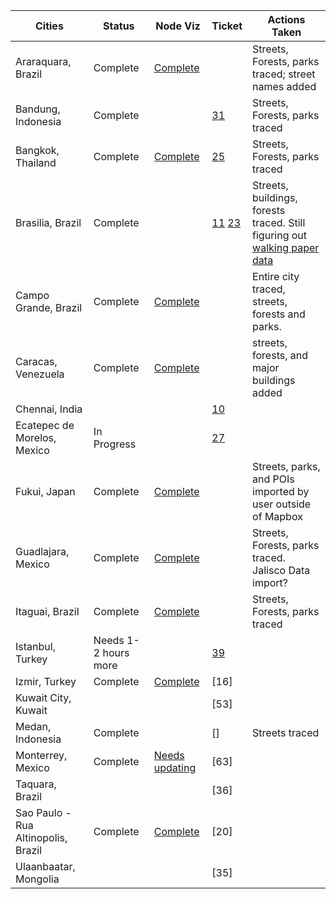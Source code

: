 **Cities** | **Status** | **Node Viz** | **Ticket** | **Actions Taken**
--- | --- | --- | --- | --- 
Araraquara, Brazil | Complete | [Complete](http://dl.dropbox.com/u/56438767/osm-tracing/visualizations/araraquara-final.png) | | Streets, Forests, parks traced; street names added |
Bandung, Indonesia | Complete | | [31] | Streets, Forests, parks traced
Bangkok, Thailand | Complete | [Complete](http://dl.dropbox.com/u/56438767/osm-tracing/visualizations/bangkok-2-final.png) | [25] | Streets, Forests, parks traced
Brasilia, Brazil | Complete | | [11] [23] | Streets, buildings, forests traced. Still figuring out [walking paper data] | 
Campo Grande, Brazil | Complete | [Complete](http://dl.dropbox.com/u/56438767/osm-tracing/visualizations/campo-grande-final.png) | | Entire city traced, streets, forests and parks.
Caracas, Venezuela | Complete | [Complete](http://dl.dropbox.com/u/56438767/osm-tracing/visualizations/caracas-final.png) | | streets, forests, and major buildings added
Chennai, India | | | [10] |
Ecatepec de Morelos, Mexico | In Progress | | [27]
Fukui, Japan | Complete | [Complete](http://dl.dropbox.com/u/56438767/osm-tracing/visualizations/fukui.png) | | Streets, parks, and POIs imported by user outside of Mapbox
Guadlajara, Mexico | Complete | [Complete](http://dl.dropbox.com/u/56438767/osm-tracing/visualizations/guad-final.png) | | Streets, Forests, parks traced. Jalisco Data import? 
Itaguai, Brazil | Complete | [Complete](http://dl.dropbox.com/u/56438767/osm-tracing/visualizations/itaguai-final.png) | | Streets, Forests, parks traced
Istanbul, Turkey | Needs 1-2 hours more | | [39]
Izmir, Turkey | Complete | [Complete](http://dl.dropbox.com/u/56438767/osm-tracing/visualizations/izmir-final.png) | [16]
Kuwait City, Kuwait | | | [53]
Medan, Indonesia | Complete | | [] | Streets traced
Monterrey, Mexico | Complete | [Needs updating](http://dl.dropbox.com/u/56438767/osm-tracing/visualizations/monterrey.png) | [63]
Taquara, Brazil | | | [36]
Sao Paulo - Rua Altinopolis, Brazil | Complete | [Complete](http://dl.dropbox.com/u/56438767/osm-tracing/visualizations/sao-paulo-final.png) | [20]
Ulaanbaatar, Mongolia | | | [35]

[10]:https://github.com/mapbox/mapping/issues/10
[11]:https://github.com/mapbox/mapping/issues/11
[23]:https://github.com/mapbox/mapping/issues/23
[25]:https://github.com/mapbox/mapping/issues/25
[27]:https://github.com/mapbox/mapping/issues/27
[31]:https://github.com/mapbox/mapping/issues/31
[39]:https://github.com/mapbox/mapping/issues/39

[walking paper data]:https://github.com/mapbox/mapping/issues/38